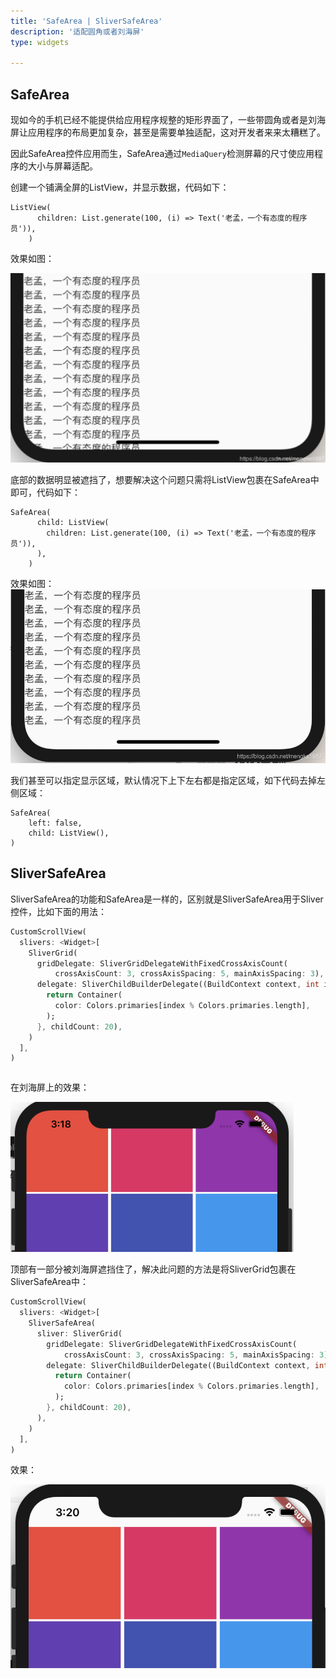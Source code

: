 ```yaml
---
title: 'SafeArea | SliverSafeArea'
description: '适配圆角或者刘海屏'
type: widgets

---
```




## SafeArea

现如今的手机已经不能提供给应用程序规整的矩形界面了，一些带圆角或者是刘海屏让应用程序的布局更加复杂，甚至是需要单独适配，这对开发者来来太糟糕了。


因此SafeArea控件应用而生，SafeArea通过`MediaQuery`检测屏幕的尺寸使应用程序的大小与屏幕适配。

创建一个铺满全屏的ListView，并显示数据，代码如下：
```
ListView(
      children: List.generate(100, (i) => Text('老孟，一个有态度的程序员')),
    )
```
效果如图：

![](../img/SafeArea/watermark,type_ZmFuZ3poZW5naGVpdGk,shadow_10,text_aHR0cHM6Ly9ibG9nLmNzZG4ubmV0L21lbmdrczE5ODc=,size_16,color_FFFFFF,t_70-20201008215846403.png)

底部的数据明显被遮挡了，想要解决这个问题只需将ListView包裹在SafeArea中即可，代码如下：
```
SafeArea(
      child: ListView(
        children: List.generate(100, (i) => Text('老孟，一个有态度的程序员')),
      ),
    )
```
效果如图：
![](../img/SafeArea/watermark,type_ZmFuZ3poZW5naGVpdGk,shadow_10,text_aHR0cHM6Ly9ibG9nLmNzZG4ubmV0L21lbmdrczE5ODc=,size_16,color_FFFFFF,t_70-20201008215850686.png)

我们甚至可以指定显示区域，默认情况下上下左右都是指定区域，如下代码去掉左侧区域：
```
SafeArea(
	left: false,
    child: ListView(),
)
```



## SliverSafeArea

SliverSafeArea的功能和SafeArea是一样的，区别就是SliverSafeArea用于Sliver控件，比如下面的用法：

```dart
CustomScrollView(
  slivers: <Widget>[
    SliverGrid(
      gridDelegate: SliverGridDelegateWithFixedCrossAxisCount(
          crossAxisCount: 3, crossAxisSpacing: 5, mainAxisSpacing: 3),
      delegate: SliverChildBuilderDelegate((BuildContext context, int index) {
        return Container(
          color: Colors.primaries[index % Colors.primaries.length],
        );
      }, childCount: 20),
    )
  ],
)
```

```dart

```

在刘海屏上的效果：

<img src="../img/SafeArea/image-20200422151813181.png" alt="image-20200422151813181" style="zoom:50%;" />



顶部有一部分被刘海屏遮挡住了，解决此问题的方法是将SliverGrid包裹在SliverSafeArea中：

```dart
CustomScrollView(
  slivers: <Widget>[
    SliverSafeArea(
      sliver: SliverGrid(
        gridDelegate: SliverGridDelegateWithFixedCrossAxisCount(
            crossAxisCount: 3, crossAxisSpacing: 5, mainAxisSpacing: 3),
        delegate: SliverChildBuilderDelegate((BuildContext context, int index) {
          return Container(
            color: Colors.primaries[index % Colors.primaries.length],
          );
        }, childCount: 20),
      ),
    )
  ],
)
```

效果：

![image-20200422152016656](../img/SafeArea/image-20200422152016656.png)
